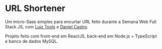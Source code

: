 # URL Shortener

Um micro-Saas simples para encurtar URL feito durante a Semana Web Full Stack JS, com [Luiz Tools](https://www.youtube.com/c/luiztools) e [Daniel Castro](https://www.instagram.com/danielcsrs/).

Projeto feito com front-end em ReactJS, back-end em Node.js + TypeScript e banco de dados MySQL.

